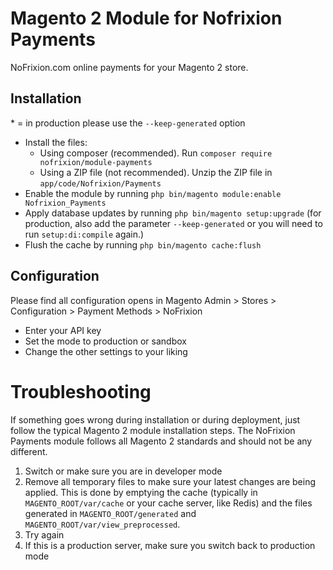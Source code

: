 # Magento 2 Module for Nofrixion Payments

NoFrixion.com online payments for your Magento 2 store.

## Installation
\* = in production please use the `--keep-generated` option

- Install the files:
  - Using composer (recommended). Run `composer require nofrixion/module-payments`
  - Using a ZIP file (not recommended). Unzip the ZIP file in `app/code/Nofrixion/Payments`
- Enable the module by running `php bin/magento module:enable Nofrixion_Payments`
- Apply database updates by running `php bin/magento setup:upgrade` (for production, also add the parameter `--keep-generated` or you will need to run `setup:di:compile` again.)
- Flush the cache by running `php bin/magento cache:flush`

## Configuration

Please find all configuration opens in Magento Admin > Stores > Configuration > Payment Methods > NoFrixion

- Enter your API key
- Set the mode to production or sandbox
- Change the other settings to your liking

# Troubleshooting
If something goes wrong during installation or during deployment, just follow the typical Magento 2 module installation steps. The NoFrixion Payments module follows all Magento 2 standards and should not be any different.

1. Switch or make sure you are in developer mode
2. Remove all temporary files to make sure your latest changes are being applied. This is done by emptying the cache (typically in `MAGENTO_ROOT/var/cache` or your cache server, like Redis) and the files generated in `MAGENTO_ROOT/generated` and `MAGENTO_ROOT/var/view_preprocessed`.
3. Try again
4. If this is a production server, make sure you switch back to production mode
